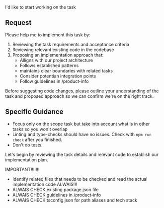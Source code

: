 I'd like to start working on the task

## Request

Please help me to implement this task by:

1. Reviewing the task requirements and acceptance criteria
2. Reviewing relevant existing code in the codebase
3. Proposing an implementation approach that:
   - Alligns with our project architecture
   - Follows established patterns
   - maintains clear boundaries with related tasks
   - Consider potentian integration points
   - Follow guidelines in /product-info

Before suggesting code changes, please outline your understanding of the task and proposed approach so we can confirm we're on the right track.

## Specific Guidance

- Focus only on the scope task but take into account what is in other tasks so you won't overlap
- Linting and type-checks should have no issues. Check with `npm run check` after you finished.
- Don't do tests.

Let's begin by reviewing the task details and relevant code to establish our implementation plan.

IMPORTANT!!!!!!!

- Identify related files that needs to be checked and read the actual implementation code ALWAIS!!!
- ALWAIS CHECK existing package.json file
- ALWAIS CHECK guidelines in /product-info
- ALWAIS CHECK tsconfig.json for path aliases and tech stack
